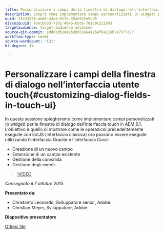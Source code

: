 ```yaml
---
title: Personalizzare i campi della finestra di dialogo nell’interfaccia utente touch
description: Scopri come implementare campi personalizzati (o widget) per le finestre di dialogo dell’interfaccia touch in AEM 6.1. Scopri come eseguire le operazioni precedenti con ExtJS (interfaccia classica) utilizzando l’interfaccia Granite e l’interfaccia Coral.
uuid: 3fe33258-ae88-42e6-917e-35a6525e5cd5
discoiquuid: 45acb883-7202-494b-bbbb-78189c222093
targetaudience: target-audience advanced
source-git-commit: edd0bdb28a9b3d065a64a95af6a216b747577c77
workflow-type: tm+mt
source-wordcount: '121'
ht-degree: 1%

---
```


# Personalizzare i campi della finestra di dialogo nell’interfaccia utente touch{#customizing-dialog-fields-in-touch-ui}

In questa sessione spiegheremo come implementare campi personalizzati (o widget) per le finestre di dialogo dell’interfaccia touch in AEM 6.1. L’obiettivo è quello di mostrare come le operazioni precedentemente eseguite con ExtJS (interfaccia classica) ora possono essere eseguite utilizzando l’interfaccia Granite e l’interfaccia Coral:

* Creazione di un nuovo campo
* Estensione di un campo esistente
* Gestione della convalida
* Gestione degli eventi

>[!VIDEO](https://video.tv.adobe.com/v/19373/?quality=9)

*Consegnato il 7 ottobre 2015*

**Presentato da:**

* Christanto Leonardo, Sviluppatore senior, Adobe
* Christian Meyer, Sviluppatore, Adobe

**Diapositive presentatore**

[Ottieni file](assets/aem-gems-customizing-touch-ui-dialog-fields.pdf)
<!--
[Get back to the Overview](https://helpx.adobe.com/experience-manager/kt/eseminars/gems/aem-index.html)
-->
